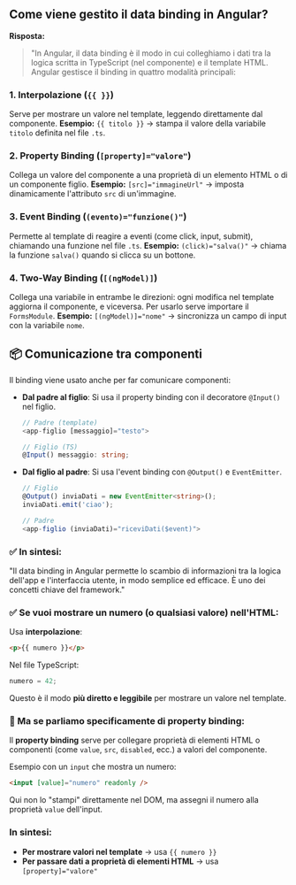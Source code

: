 ## Come viene gestito il data binding in Angular?

**Risposta:**

> "In Angular, il data binding è il modo in cui colleghiamo i dati tra la logica scritta in TypeScript (nel componente) e il template HTML. Angular gestisce il binding in quattro modalità principali:

### 1. **Interpolazione (`{{ }}`)**

Serve per mostrare un valore nel template, leggendo direttamente dal componente.
**Esempio:** `{{ titolo }}` → stampa il valore della variabile `titolo` definita nel file `.ts`.

### 2. **Property Binding (`[property]="valore"`)**

Collega un valore del componente a una proprietà di un elemento HTML o di un componente figlio.
**Esempio:** `[src]="immagineUrl"` → imposta dinamicamente l'attributo `src` di un'immagine.

### 3. **Event Binding (`(evento)="funzione()"`)**

Permette al template di reagire a eventi (come click, input, submit), chiamando una funzione nel file `.ts`.
**Esempio:** `(click)="salva()"` → chiama la funzione `salva()` quando si clicca su un bottone.

### 4. **Two-Way Binding (`[(ngModel)]`)**

Collega una variabile in entrambe le direzioni: ogni modifica nel template aggiorna il componente, e viceversa.
Per usarlo serve importare il `FormsModule`.
**Esempio:** `[(ngModel)]="nome"` → sincronizza un campo di input con la variabile `nome`.

## 📦 Comunicazione tra componenti

Il binding viene usato anche per far comunicare componenti:

* **Dal padre al figlio**:
  Si usa il property binding con il decoratore `@Input()` nel figlio.

  ```ts
  // Padre (template)
  <app-figlio [messaggio]="testo">

  // Figlio (TS)
  @Input() messaggio: string;
  ```

* **Dal figlio al padre**:
  Si usa l'event binding con `@Output()` e `EventEmitter`.

  ```ts
  // Figlio
  @Output() inviaDati = new EventEmitter<string>();
  inviaDati.emit('ciao');

  // Padre
  <app-figlio (inviaDati)="riceviDati($event)">
  ```

### ✅ In sintesi:

"Il data binding in Angular permette lo scambio di informazioni tra la logica dell'app e l'interfaccia utente, in modo semplice ed efficace. È uno dei concetti chiave del framework."

### ✅ Se vuoi **mostrare** un numero (o qualsiasi valore) nell'HTML:

Usa **interpolazione**:

```html
<p>{{ numero }}</p>
```

Nel file TypeScript:

```ts
numero = 42;
```

Questo è il modo **più diretto e leggibile** per mostrare un valore nel template.

### 🧠 Ma se parliamo **specificamente di property binding**:

Il **property binding** serve per collegare proprietà di elementi HTML o componenti (come `value`, `src`, `disabled`, ecc.) a valori del componente.

Esempio con un `input` che mostra un numero:

```html
<input [value]="numero" readonly />
```

Qui non lo "stampi" direttamente nel DOM, ma assegni il numero alla proprietà `value` dell'input.

### In sintesi:

* **Per mostrare valori nel template** → usa `{{ numero }}`
* **Per passare dati a proprietà di elementi HTML** → usa `[property]="valore"`